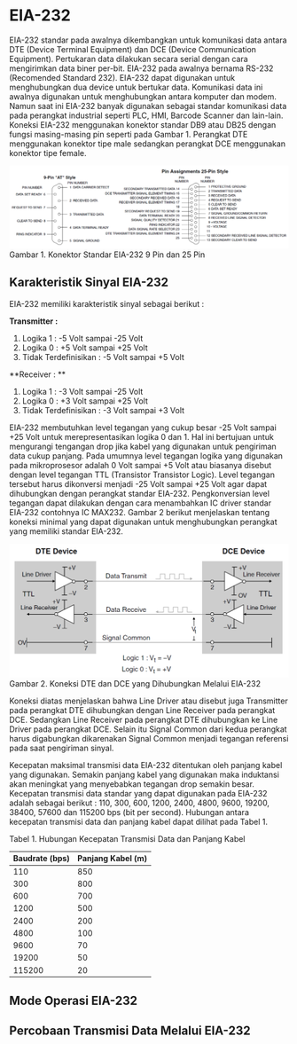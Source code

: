 # EIA-232

EIA-232 standar pada awalnya dikembangkan untuk komunikasi data antara DTE \(Device Terminal Equipment\) dan DCE \(Device Communication Equipment\). Pertukaran data dilakukan secara serial dengan cara mengirimkan data biner per-bit. EIA-232 pada awalnya bernama RS-232 \(Recomended Standard 232\). EIA-232 dapat digunakan untuk menghubungkan dua device untuk bertukar data. Komunikasi data ini awalnya digunakan untuk menghubungkan antara komputer dan modem. Namun saat ini EIA-232 banyak digunakan sebagai standar komunikasi data pada perangkat industrial seperti PLC, HMI, Barcode Scanner dan lain-lain. Koneksi EIA-232 menggunakan konektor standar DB9 atau DB25 dengan fungsi masing-masing pin seperti pada Gambar 1. Perangkat DTE menggunakan konektor tipe male sedangkan perangkat DCE menggunakan konektor tipe female. 

![](/assets/2017-10-25_111646.png)Gambar 1. Konektor Standar EIA-232 9 Pin dan 25 Pin

## Karakteristik Sinyal EIA-232

EIA-232 memiliki karakteristik sinyal sebagai berikut :

**Transmitter :** 

1. Logika 1 : -5 Volt sampai -25 Volt
2. Logika 0 : +5 Volt sampai +25 Volt
3. Tidak Terdefinisikan : -5 Volt sampai +5 Volt

**Receiver : **

1. Logika 1 : -3 Volt sampai -25 Volt
2. Logika 0 : +3 Volt sampai +25 Volt
3. Tidak Terdefinisikan : -3 Volt sampai +3 Volt

EIA-232 membutuhkan level tegangan yang cukup besar -25 Volt sampai +25 Volt untuk merepresentasikan logika 0 dan 1. Hal ini bertujuan untuk mengurangi tengangan drop jika kabel yang digunakan untuk pengiriman data cukup panjang. Pada umumnya level tegangan logika yang digunakan pada mikroprosesor adalah 0 Volt sampai +5 Volt atau biasanya disebut dengan level tegangan TTL \(Transistor Transistor Logic\). Level tegangan tersebut harus dikonversi menjadi -25 Volt sampai +25 Volt agar dapat dihubungkan dengan perangkat standar EIA-232. Pengkonversian level tegangan dapat dilakukan dengan cara menambahkan IC driver standar EIA-232 contohnya IC MAX232. Gambar 2 berikut menjelaskan tentang koneksi minimal yang dapat digunakan untuk menghubungkan perangkat yang memiliki standar EIA-232. 

![](/assets/2017-10-25_115015.png)Gambar 2. Koneksi DTE dan DCE yang Dihubungkan Melalui EIA-232

Koneksi diatas menjelaskan bahwa Line Driver atau disebut juga Transmitter pada perangkat DTE dihubungkan dengan Line Receiver pada perangkat DCE. Sedangkan Line Receiver pada perangkat DTE dihubungkan ke Line Driver pada perangkat DCE. Selain itu Signal Common dari kedua perangkat harus digabungkan dikarenakan Signal Common menjadi tegangan referensi pada saat pengiriman sinyal.

Kecepatan maksimal transmisi data EIA-232 ditentukan oleh panjang kabel yang digunakan. Semakin panjang kabel yang digunakan maka induktansi akan meningkat yang menyebabkan tegangan drop semakin besar. Kecepatan transmisi data standar yang dapat digunakan pada EIA-232 adalah sebagai berikut : 110, 300, 600, 1200, 2400, 4800, 9600, 19200, 38400, 57600 dan 115200 bps \(bit per second\). Hubungan antara kecepatan transmisi data dan panjang kabel dapat dilihat pada Tabel 1.

Tabel 1. Hubungan Kecepatan Transmisi Data dan Panjang Kabel

| Baudrate \(bps\) | Panjang Kabel \(m\) |
| :--- | :--- |
| 110 | 850 |
| 300 | 800 |
| 600 | 700 |
| 1200 | 500 |
| 2400 | 200 |
| 4800 | 100 |
| 9600 | 70 |
| 19200 | 50 |
| 115200 | 20 |

## Mode Operasi EIA-232

## Percobaan Transmisi Data Melalui EIA-232



